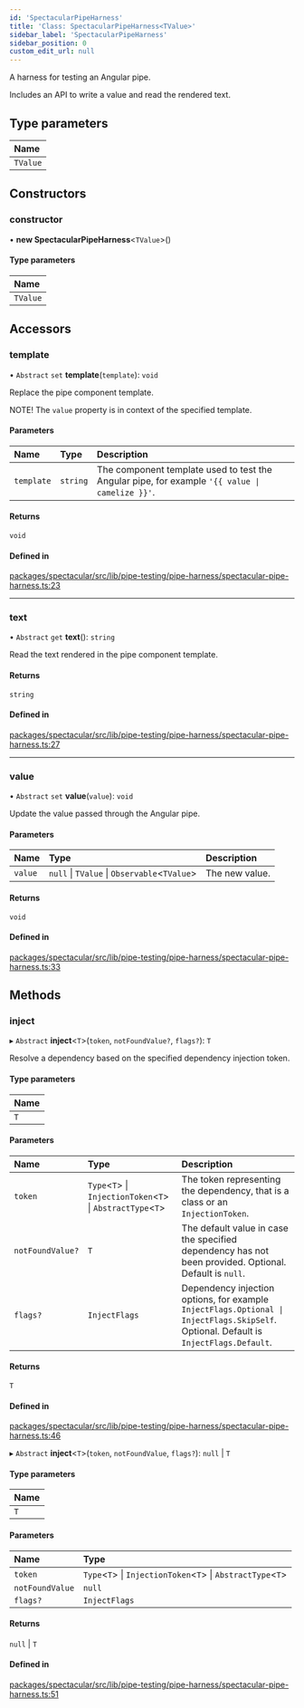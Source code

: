 ```yaml
---
id: 'SpectacularPipeHarness'
title: 'Class: SpectacularPipeHarness<TValue>'
sidebar_label: 'SpectacularPipeHarness'
sidebar_position: 0
custom_edit_url: null
---
```


A harness for testing an Angular pipe.

Includes an API to write a value and read the rendered text.

## Type parameters

| Name     |
| :------- |
| `TValue` |

## Constructors

### constructor

• **new SpectacularPipeHarness**<`TValue`\>()

#### Type parameters

| Name     |
| :------- |
| `TValue` |

## Accessors

### template

• `Abstract` `set` **template**(`template`): `void`

Replace the pipe component template.

NOTE! The `value` property is in context of the specified template.

#### Parameters

| Name       | Type     | Description                                                                                    |
| :--------- | :------- | :--------------------------------------------------------------------------------------------- |
| `template` | `string` | The component template used to test the Angular pipe, for example `'{{ value \| camelize }}'`. |

#### Returns

`void`

#### Defined in

[packages/spectacular/src/lib/pipe-testing/pipe-harness/spectacular-pipe-harness.ts:23](https://github.com/ngworker/ngworker/blob/d3bf6f9/packages/spectacular/src/lib/pipe-testing/pipe-harness/spectacular-pipe-harness.ts#L23)

---

### text

• `Abstract` `get` **text**(): `string`

Read the text rendered in the pipe component template.

#### Returns

`string`

#### Defined in

[packages/spectacular/src/lib/pipe-testing/pipe-harness/spectacular-pipe-harness.ts:27](https://github.com/ngworker/ngworker/blob/d3bf6f9/packages/spectacular/src/lib/pipe-testing/pipe-harness/spectacular-pipe-harness.ts#L27)

---

### value

• `Abstract` `set` **value**(`value`): `void`

Update the value passed through the Angular pipe.

#### Parameters

| Name    | Type                                          | Description    |
| :------ | :-------------------------------------------- | :------------- |
| `value` | `null` \| `TValue` \| `Observable`<`TValue`\> | The new value. |

#### Returns

`void`

#### Defined in

[packages/spectacular/src/lib/pipe-testing/pipe-harness/spectacular-pipe-harness.ts:33](https://github.com/ngworker/ngworker/blob/d3bf6f9/packages/spectacular/src/lib/pipe-testing/pipe-harness/spectacular-pipe-harness.ts#L33)

## Methods

### inject

▸ `Abstract` **inject**<`T`\>(`token`, `notFoundValue?`, `flags?`): `T`

Resolve a dependency based on the specified dependency injection token.

#### Type parameters

| Name |
| :--- |
| `T`  |

#### Parameters

| Name             | Type                                                           | Description                                                                                                                           |
| :--------------- | :------------------------------------------------------------- | :------------------------------------------------------------------------------------------------------------------------------------ |
| `token`          | `Type`<`T`\> \| `InjectionToken`<`T`\> \| `AbstractType`<`T`\> | The token representing the dependency, that is a class or an `InjectionToken`.                                                        |
| `notFoundValue?` | `T`                                                            | The default value in case the specified dependency has not been provided. Optional. Default is `null`.                                |
| `flags?`         | `InjectFlags`                                                  | Dependency injection options, for example `InjectFlags.Optional \| InjectFlags.SkipSelf`. Optional. Default is `InjectFlags.Default`. |

#### Returns

`T`

#### Defined in

[packages/spectacular/src/lib/pipe-testing/pipe-harness/spectacular-pipe-harness.ts:46](https://github.com/ngworker/ngworker/blob/d3bf6f9/packages/spectacular/src/lib/pipe-testing/pipe-harness/spectacular-pipe-harness.ts#L46)

▸ `Abstract` **inject**<`T`\>(`token`, `notFoundValue`, `flags?`): `null` \| `T`

#### Type parameters

| Name |
| :--- |
| `T`  |

#### Parameters

| Name            | Type                                                           |
| :-------------- | :------------------------------------------------------------- |
| `token`         | `Type`<`T`\> \| `InjectionToken`<`T`\> \| `AbstractType`<`T`\> |
| `notFoundValue` | `null`                                                         |
| `flags?`        | `InjectFlags`                                                  |

#### Returns

`null` \| `T`

#### Defined in

[packages/spectacular/src/lib/pipe-testing/pipe-harness/spectacular-pipe-harness.ts:51](https://github.com/ngworker/ngworker/blob/d3bf6f9/packages/spectacular/src/lib/pipe-testing/pipe-harness/spectacular-pipe-harness.ts#L51)

